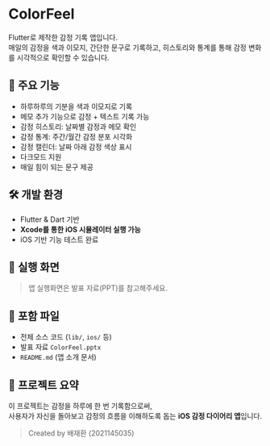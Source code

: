 # ColorFeel

Flutter로 제작한 감정 기록 앱입니다.  
매일의 감정을 색과 이모지, 간단한 문구로 기록하고, 히스토리와 통계를 통해 감정 변화를 시각적으로 확인할 수 있습니다.

## 📱 주요 기능

- 하루하루의 기분을 색과 이모지로 기록
- 메모 추가 기능으로 감정 + 텍스트 기록 가능
- 감정 히스토리: 날짜별 감정과 메모 확인
- 감정 통계: 주간/월간 감정 분포 시각화
- 감정 캘린더: 날짜 아래 감정 색상 표시
- 다크모드 지원
- 매일 힘이 되는 문구 제공

## 🛠 개발 환경

- Flutter & Dart 기반
- **Xcode를 통한 iOS 시뮬레이터 실행 가능**
- iOS 기반 기능 테스트 완료

## 📸 실행 화면

> 앱 실행화면은 발표 자료(PPT)를 참고해주세요.

## 📂 포함 파일

- 전체 소스 코드 (`lib/`, `ios/` 등)
- 발표 자료 `ColorFeel.pptx`
- `README.md` (앱 소개 문서)

## 🔗 프로젝트 요약

이 프로젝트는 감정을 하루에 한 번 기록함으로써,  
사용자가 자신을 돌아보고 감정의 흐름을 이해하도록 돕는 **iOS 감정 다이어리 앱**입니다.

> Created by 배재환 (2021145035)
